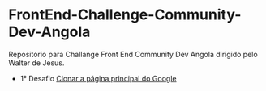 # FrontEnd-Challenge-Community-Dev-Angola
 Repositório para Challange Front End Community Dev Angola dirigido pelo Walter de Jesus.

- 1° Desafio [Clonar a página principal do Google](https://github.com/stilviopedro/FrontEnd-Chellenge-Community-Dev-Angola/tree/master/01-P%C3%A1gina-Inicial-do-Google)


